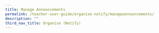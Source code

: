 ```yaml
---
title: Manage Announcements
permalink: /teacher-user-guide/organise-notify/manageannouncements/
description: ""
third_nav_title: Organise (Notify)
---
```

